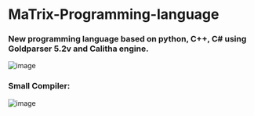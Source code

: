 # MaTrix-Programming-language
### New programming language based on python, C++, C# using Goldparser 5.2v and Calitha engine.
![image](https://user-images.githubusercontent.com/71356170/231030571-6bf46fa1-7b24-42c5-b286-ee10e2ba92d6.png)
### Small Compiler: 
![image](https://user-images.githubusercontent.com/71356170/231031404-72626aa6-9a1f-4979-8046-278826a44c1d.png)

